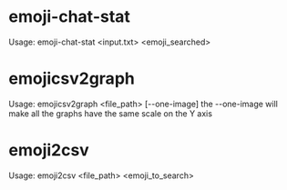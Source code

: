 # emoji-chat-stat
Usage: emoji-chat-stat  <input.txt> <emoji_searched>

# emojicsv2graph
Usage: emojicsv2graph <file_path> [--one-image]
the --one-image will make all the graphs have the same scale on the Y axis

# emoji2csv
Usage: emoji2csv <file_path> <emoji_to_search>


